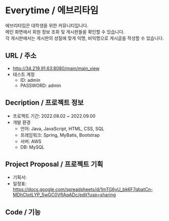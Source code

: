 # Everytime / 에브리타임

에브리타임은 대학생을 위한 커뮤니티입니다.   
메인 화면에서 회원 정보 조회 및 게시판들을 확인할 수 있습니다.   
각 게시판에서는 게시판의 성질에 맞게 익명, 비익명으로 게시글을 작성할 수 있습니다.   

## URL / 주소
- http://34.219.91.63:8080/main/main_view
- 테스트 계정
  - ID: admin
  - PASSWORD: admin

## Decription / 프로젝트 정보
- 프로젝트 기간: 2022.08.02 ~ 2022.09.00
- 개발 환경
  - 언어: Java, JavaScript, HTML, CSS, SQL
  - 프레임워크: Spring, MyBatis, Bootstrap
  - 서버: AWS
  - DB: MySQL

## Project Proposal / 프로젝트 기획
- 기획서: 
- 일정표: https://docs.google.com/spreadsheets/d/1mTG6yU_bk6F7qbatCn-MDhCtotLYP_5wGC0VflAqADc/edit?usp=sharing 

## Code / 기능
